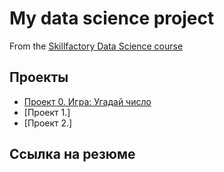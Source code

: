 # My data science project
From the [Skillfactory Data Science course](https://skillfactory.ru/data-scientist)

## Проекты

* [Проект 0. Игра: Угадай число](https://github.com/RoBot-47/sf_dst-3.0/tree/main/project_0)
* [Проект 1.]
* [Проект 2.]

## Ссылка на резюме